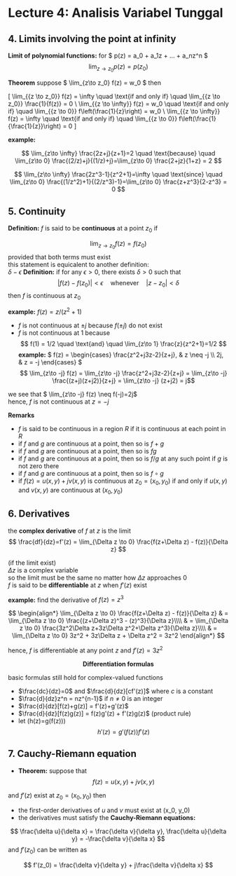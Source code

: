 # **Lecture 4: Analisis Variabel Tunggal**
## **4. Limits involving the point at infinity**

**Limit of polynomial functions:** for $ p(z) = a_0 + a_1z + ... + a_nz^n $ 
$$ \lim_{z\to z_0} p(z) = p(z_0) $$

**Theorem** suppose $ \lim_{z\to z_0} f(z) = w_0 $ then

\[
\lim_{{z \to z_0}} f(z) = \infty \quad \text{if and only if} \quad \lim_{{z \to z_0}} \frac{1}{f(z)} = 0 \\
\lim_{{z \to \infty}} f(z) = w_0 \quad \text{if and only if} \quad \lim_{{z \to 0}} f\left(\frac{1}{z}\right) = w_0 \\
\lim_{{z \to \infty}} f(z) = \infty \quad \text{if and only if} \quad \lim_{{z \to 0}} f\left(\frac{1}{\frac{1}{z}}\right) = 0
\]


**example:**

$$ \lim_{z\to \infty} \frac{2z+j}{z+1}=2 \quad \text{because} \quad  \lim_{z\to 0} \frac{(2/z)+j}{(1/z)+j}=\lim_{z\to 0} \frac{2+jz}{1+z} = 2 $$

$$ \lim_{z\to \infty} \frac{2z^3-1}{z^2+1}=\infty \quad \text{since} \quad  \lim_{z\to 0} \frac{(1/z^2)+1}{(2/z^3)-1}=\lim_{z\to 0} \frac{z+z^3}{2-z^3} = 0 $$

## **5. Continuity**

**Definition:** $f$ is said to be **continuous** at a point $z_0$ if

$$
\lim_{{z \to z_0}} f(z) = f(z_0)
$$
provided that both terms must exist<br>
this statement is equicalent to another definition:<br>
$\delta - \epsilon$ **Definition:** if for any $\epsilon > 0$, there exists $\delta > 0$ such that
$$ |f(z) - f(z_0)|<\epsilon \quad \text{whenever} \quad |z-z_0|<\delta $$
then $f$ is continuous at $z_0$

**example:** $f(z) = z/(z^2 + 1)$

* $f$ is not continuous at $\pm j$ because $f(\pm j)$ do not exist
* $f$ is not continuous at $1$ because
$$ f(1) = 1/2 \quad \text{and} \quad \lim_{z\to 1} \frac{z}{z^2+1}=1/2 $$
**example:** 
$
f(z) =
\begin{cases}
    \frac{z^2+j3z-2}{z+j}, & z \neq -j \\\\
    2j, & z = -j
\end{cases}
$
$$ \lim_{z\to -j} f(z) = \lim_{z\to -j} \frac{z^2+j3z-2}{z+j} = \lim_{z\to -j} \frac{(z+j)(z+j2)}{z+j} = \lim_{z\to -j} (z+j2) = j$$

we see that $ \lim_{z\to -j} f(z) \neq f(-j)=2j$ <br>
hence, $f$ is not continuous at $z = -j$

**Remarks**

* $f$ is said to be continuous in a region $R$ if it is continuous at each point in $R$
* if $f$ and $g$ are continuous at a point, then so is $f+g$
* if $f$ and $g$ are continuous at a point, then so is $fg$
* if $f$ and $g$ are continuous at a point, then so is $f/g$ at any such point if $g$ is not zero there
* if $f$ and $g$ are continuous at a point, then so is $f \circ g$
* if $f(z)=u(x,y) +jv(x,y)$ is continuous at $z_0 = (x_0,y_0)$ if and only if $u(x,y)$ and $v(x,y)$ are continuous at $(x_0,y_0)$

## **6. Derivatives**
the **complex derivative** of $f$ at $z$ is the limit
$$ \frac{df}{dz}=f'(z) = \lim_{\Delta z \to 0} \frac{f(z+\Delta z) - f(z)}{\Delta z} $$

(if the limit exist)<br>
$\Delta z$ is a complex variable<br>
so the limit must be the same no matter how $\Delta z$ approaches 0<br>
$f$ is said to be **differentiable** at $z$ when $f'(z)$ exist

**example:** find the derivative of $f(z) =z^3$

$$
\begin{align*}
    \lim_{\Delta z \to 0} \frac{f(z+\Delta z) - f(z)}{\Delta z} & = \lim_{\Delta z \to 0} \frac{(z+\Delta z)^3 - (z)^3}{\Delta z}\\\\
    & = \lim_{\Delta z \to 0} \frac{3z^2\Delta z+3z\Delta z^2+\Delta z^3}{\Delta z}\\\\
    & = \lim_{\Delta z \to 0} 3z^2 + 3z\Delta z + \Delta z^2 = 3z^2
\end{align*}
$$

hence, $f$ is differentiable at any point $z$ and $f'(z) = 3z^2$

<p style="text-align:center;"><b>Differentiation formulas</b></p> 
basic formulas still hold for complex-valued functions

* $\frac{dc}{dz}=0$ and $\frac{d}{dz}[cf'(z)]$ where $c$ is a constant
* $\frac{d}{dz}z^n = nz^{n-1}$ if $n \neq 0$ is an integer
* $\frac{d}{dz}[f(z)+g(z)] = f'(z)+g'(z)$
* $\frac{d}{dz}[f(z)g(z)] = f(z)g'(z) + f'(z)g(z)$ (product rule)
* let \(h(z)=g(f(z))\)
$$
h'(z) = g'(f(z))f'(z) \tag{chain rule} 
$$

## **7. Cauchy-Riemann equation**

* **Theorem:** suppose that
$$
f(z) = u(x,y) + jv(x,y)
$$

and $f'(z)$ exist at $z_0 = (x_0, y_0)$ then 

* the first-order derivatives of $u$ and $v$ must exist at (x_0, y_0)
* the derivatives must satisfy the **Cauchy-Riemann equations:**

$$
\frac{\delta u}{\delta x} = \frac{\delta v}{\delta y}, \frac{\delta u}{\delta y} = -\frac{\delta v}{\delta x}
$$
and $f'(z_0)$ can be written as

$$
f'(z_0) = \frac{\delta v}{\delta y} + j\frac{\delta v}{\delta x}
$$

